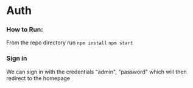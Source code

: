 # Auth

### How to Run:
From the repo directory run
`npm install`
`npm start`


### Sign in
We can sign in with the credentials "admin", "password" which will then redirect to the homepage